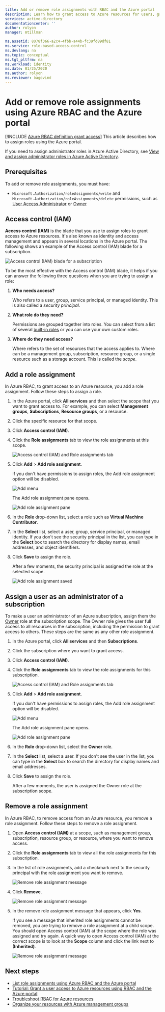 ```yaml
---
title: Add or remove role assignments with RBAC and the Azure portal
description: Learn how to grant access to Azure resources for users, groups, service principals, or managed identities using Azure role-based access control (RBAC) and the Azure portal.
services: active-directory
documentationcenter: ''
author: rolyon
manager: mtillman

ms.assetid: 8078f366-a2c4-4fbb-a44b-fc39fd89df81
ms.service: role-based-access-control
ms.devlang: na
ms.topic: conceptual
ms.tgt_pltfrm: na
ms.workload: identity
ms.date: 01/25/2020
ms.author: rolyon
ms.reviewer: bagovind
---
```


# Add or remove role assignments using Azure RBAC and the Azure portal

[!INCLUDE [Azure RBAC definition grant access](../../includes/role-based-access-control-definition-grant.md)] This article describes how to assign roles using the Azure portal.

If you need to assign administrator roles in Azure Active Directory, see [View and assign administrator roles in Azure Active Directory](../active-directory/users-groups-roles/directory-manage-roles-portal.md).

## Prerequisites

To add or remove role assignments, you must have:

- `Microsoft.Authorization/roleAssignments/write` and `Microsoft.Authorization/roleAssignments/delete` permissions, such as [User Access Administrator](built-in-roles.md#user-access-administrator) or [Owner](built-in-roles.md#owner)

## Access control (IAM)

**Access control (IAM)** is the blade that you use to assign roles to grant access to Azure resources. It's also known as identity and access management and appears in several locations in the Azure portal. The following shows an example of the Access control (IAM) blade for a subscription.

![Access control (IAM) blade for a subscription](./media/role-assignments-portal/access-control-subscription.png)

To be the most effective with the Access control (IAM) blade, it helps if you can answer the following three questions when you are trying to assign a role:

1. **Who needs access?**

    Who refers to a user, group, service principal, or managed identity. This is also called a *security principal*.

1. **What role do they need?**

    Permissions are grouped together into roles. You can select from a list of several [built-in roles](built-in-roles.md) or you can use your own custom roles.

1. **Where do they need access?**

    Where refers to the set of resources that the access applies to. Where can be a management group, subscription, resource group, or a single resource such as a storage account. This is called the *scope*.

## Add a role assignment

In Azure RBAC, to grant access to an Azure resource, you add a role assignment. Follow these steps to assign a role.

1. In the Azure portal, click **All services** and then select the scope that you want to grant access to. For example, you can select **Management groups**, **Subscriptions**, **Resource groups**, or a resource.

1. Click the specific resource for that scope.

1. Click **Access control (IAM)**.

1. Click the **Role assignments** tab to view the role assignments at this scope.

    ![Access control (IAM) and Role assignments tab](./media/role-assignments-portal/role-assignments.png)

1. Click **Add** > **Add role assignment**.

   If you don't have permissions to assign roles, the Add role assignment option will be disabled.

   ![Add menu](./media/role-assignments-portal/add-menu.png)

    The Add role assignment pane opens.

   ![Add role assignment pane](./media/role-assignments-portal/add-role-assignment.png)

1. In the **Role** drop-down list, select a role such as **Virtual Machine Contributor**.

1. In the **Select** list, select a user, group, service principal, or managed identity. If you don't see the security principal in the list, you can type in the **Select** box to search the directory for display names, email addresses, and object identifiers.

1. Click **Save** to assign the role.

   After a few moments, the security principal is assigned the role at the selected scope.

    ![Add role assignment saved](./media/role-assignments-portal/add-role-assignment-save.png)

## Assign a user as an administrator of a subscription

To make a user an administrator of an Azure subscription, assign them the [Owner](built-in-roles.md#owner) role at the subscription scope. The Owner role gives the user full access to all resources in the subscription, including the permission to grant access to others. These steps are the same as any other role assignment.

1. In the Azure portal, click **All services** and then **Subscriptions**.

1. Click the subscription where you want to grant access.

1. Click **Access control (IAM)**.

1. Click the **Role assignments** tab to view the role assignments for this subscription.

    ![Access control (IAM) and Role assignments tab](./media/role-assignments-portal/role-assignments.png)

1. Click **Add** > **Add role assignment**.

   If you don't have permissions to assign roles, the Add role assignment option will be disabled.

   ![Add menu](./media/role-assignments-portal/add-menu.png)

    The Add role assignment pane opens.

   ![Add role assignment pane](./media/role-assignments-portal/add-role-assignment.png)

1. In the **Role** drop-down list, select the **Owner** role.

1. In the **Select** list, select a user. If you don't see the user in the list, you can type in the **Select** box to search the directory for display names and email addresses.

1. Click **Save** to assign the role.

   After a few moments, the user is assigned the Owner role at the subscription scope.

## Remove a role assignment

In Azure RBAC, to remove access from an Azure resource, you remove a role assignment. Follow these steps to remove a role assignment.

1. Open **Access control (IAM)** at a scope, such as management group, subscription, resource group, or resource, where you want to remove access.

1. Click the **Role assignments** tab to view all the role assignments for this subscription.

1. In the list of role assignments, add a checkmark next to the security principal with the role assignment you want to remove.

   ![Remove role assignment message](./media/role-assignments-portal/remove-role-assignment-select.png)

1. Click **Remove**.

   ![Remove role assignment message](./media/role-assignments-portal/remove-role-assignment.png)

1. In the remove role assignment message that appears, click **Yes**.

    If you see a message that inherited role assignments cannot be removed, you are trying to remove a role assignment at a child scope. You should open Access control (IAM) at the scope where the role was assigned and try again. A quick way to open Access control (IAM) at the correct scope is to look at the **Scope** column and click the link next to **(Inherited)**.

   ![Remove role assignment message](./media/role-assignments-portal/remove-role-assignment-inherited.png)

## Next steps

- [List role assignments using Azure RBAC and the Azure portal](role-assignments-list-portal.md)
- [Tutorial: Grant a user access to Azure resources using RBAC and the Azure portal](quickstart-assign-role-user-portal.md)
- [Troubleshoot RBAC for Azure resources](troubleshooting.md)
- [Organize your resources with Azure management groups](../governance/management-groups/overview.md)
